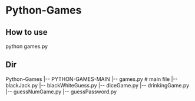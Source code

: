 # Python-Games

## How to use 
python games.py

## Dir
Python-Games
  |-- PYTHON-GAMES-MAIN
        |-- games.py # main file
        |-- blackJack.py
        |-- blackWhiteGuess.py
        |-- diceGame.py
        |-- drinkingGame.py
        |-- guessNumGame.py
        |-- guessPassword.py
